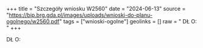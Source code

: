 +++
title = "Szczegóły wniosku W2560"
date = "2024-06-13"
source = "https://bip.brg.gda.pl/images/uploads/wnioski-do-planu-ogolnego/w2560.pdf"
tags = ["wnioski-ogolne"]
geolinks = []
raw = " DŁ O: "
+++

 DŁ O:



